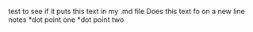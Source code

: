 test to see if it puts this text in my .md file  Does this text fo on a new line 
notes
*dot point one
*dot point two
